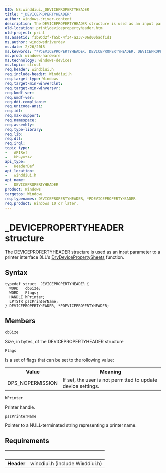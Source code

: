 ```yaml
---
UID: NS:winddiui._DEVICEPROPERTYHEADER
title: "_DEVICEPROPERTYHEADER"
author: windows-driver-content
description: The DEVICEPROPERTYHEADER structure is used as an input parameter to a printer interface DLL's DrvDevicePropertySheets function.
old-location: print\devicepropertyheader.htm
old-project: print
ms.assetid: f1b9cd2f-fa5b-4f34-a237-06d00badf1d1
ms.author: windowsdriverdev
ms.date: 2/26/2018
ms.keywords: "*PDEVICEPROPERTYHEADER, DEVICEPROPERTYHEADER, DEVICEPROPERTYHEADER structure [Print Devices], PDEVICEPROPERTYHEADER, PDEVICEPROPERTYHEADER structure pointer [Print Devices], _DEVICEPROPERTYHEADER, print.devicepropertyheader, print_interface-graphics_7dc4be04-e0ab-43bb-8e6d-f500cc7cf51c.xml, winddiui/DEVICEPROPERTYHEADER, winddiui/PDEVICEPROPERTYHEADER"
ms.prod: windows-hardware
ms.technology: windows-devices
ms.topic: struct
req.header: winddiui.h
req.include-header: Winddiui.h
req.target-type: Windows
req.target-min-winverclnt: 
req.target-min-winversvr: 
req.kmdf-ver: 
req.umdf-ver: 
req.ddi-compliance: 
req.unicode-ansi: 
req.idl: 
req.max-support: 
req.namespace: 
req.assembly: 
req.type-library: 
req.lib: 
req.dll: 
req.irql: 
topic_type:
-	APIRef
-	kbSyntax
api_type:
-	HeaderDef
api_location:
-	winddiui.h
api_name:
-	DEVICEPROPERTYHEADER
product: Windows
targetos: Windows
req.typenames: DEVICEPROPERTYHEADER, *PDEVICEPROPERTYHEADER
req.product: Windows 10 or later.
---
```


# _DEVICEPROPERTYHEADER structure
The DEVICEPROPERTYHEADER structure is used as an input parameter to a printer interface DLL's <a href="..\winddiui\nf-winddiui-drvdevicepropertysheets.md">DrvDevicePropertySheets</a> function.

## Syntax
````
typedef struct _DEVICEPROPERTYHEADER {
  WORD   cbSize;
  WORD   Flags;
  HANDLE hPrinter;
  LPTSTR pszPrinterName;
} DEVICEPROPERTYHEADER, *PDEVICEPROPERTYHEADER;
````

## Members


`cbSize`

Size, in bytes, of the DEVICEPROPERTYHEADER structure.

`Flags`

Is a set of flags that can be set to the following value: 

<table>
<tr>
<th>Value</th>
<th>Meaning</th>
</tr>
<tr>
<td>
DPS_NOPERMISSION

</td>
<td>
If set, the user is not permitted to update device settings.

</td>
</tr>
</table>

`hPrinter`

Printer handle.

`pszPrinterName`

Pointer to a NULL-terminated string representing a printer name.


## Requirements
| &nbsp; | &nbsp; |
| ---- |:---- |
| **Header** | winddiui.h (include Winddiui.h) |